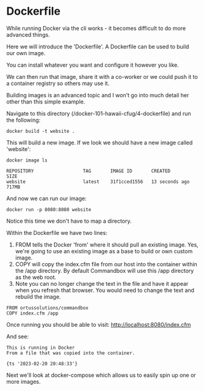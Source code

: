 # Dockerfile

While running Docker via the cli works - it becomes difficult to do more advanced things.

Here we will introduce the 'Dockerfile'.  A Dockerfile can be used to build our own image.

You can install whatever you want and configure it however you like.

We can then run that image, share it with a co-worker or we could push it to a container registry so others may use it.

Building images is an advanced topic and I won't go into much detail her other than this simple example.

Navigate to this directory (/docker-101-hawaii-cfug/4-dockerfile) and run the following:


```
docker build -t website .
```

This will build a new image. If we look we should have a new image called 'website':

```
docker image ls

REPOSITORY                  TAG       IMAGE ID       CREATED          SIZE
website                     latest    31f1cced1556   13 seconds ago   717MB
```

And now we can run our image:

```
docker run -p 8080:8080 website
```

Notice this time we don't have to map a directory.

Within the Dockerfile we have two lines:

1. FROM tells the Docker 'from' where it should pull an existing image.  Yes, we're going to use an existing image as a base to build or own custom image.
2. COPY will copy the index.cfm file from our host into the container within the /app directory. By default Commandbox will use this /app directory as the web root.
3. Note you can no longer change the text in the file and have it appear when you refresh that browser. You would need to change the text and rebuild the image.

```
FROM ortussolutions/commandbox
COPY index.cfm /app
```

Once running you should be able to visit: [http://localhost:8080/index.cfm](http://localhost:8080/index.cfm)

And see:

```
This is running in Docker
From a file that was copied into the container.

{ts '2023-02-20 20:48:33'}
```



Next we'll look at docker-compose which allows us to easily spin up one or more images.
